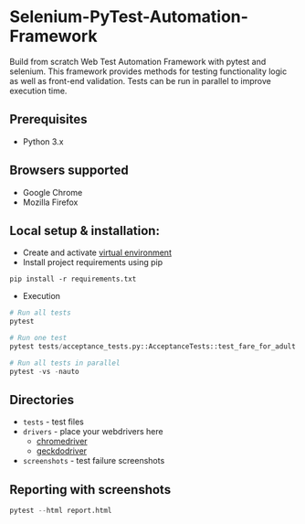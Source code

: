 # Selenium-PyTest-Automation-Framework

Build from scratch Web Test Automation Framework with pytest and selenium.
This framework provides methods for testing functionality logic as well as front-end validation. Tests can be run in parallel to improve execution time.

## Prerequisites
*   Python 3.x

## Browsers supported
*   Google Chrome
*   Mozilla Firefox

## Local setup & installation:
*   Create and activate [virtual environment](https://packaging.python.org/tutorials/installing-packages/#creating-virtual-environments)
*   Install project requirements using pip
```
pip install -r requirements.txt
```
*   Execution
```py
# Run all tests
pytest

# Run one test
pytest tests/acceptance_tests.py::AcceptanceTests::test_fare_for_adult

# Run all tests in parallel
pytest -vs -nauto
```
## Directories
*   `tests` - test files
*   `drivers` - place your webdrivers here 
    *   [chromedriver](https://sites.google.com/a/chromium.org/chromedriver/)
    *   [geckdodriver](https://github.com/mozilla/geckodriver/releases)
*   `screenshots` - test failure screenshots

## Reporting with screenshots
```py
pytest --html report.html
```
